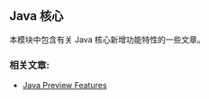 ## Java 核心

本模块中包含有关 Java 核心新增功能特性的一些文章。

### 相关文章: 
- [Java Preview Features](https://www.baeldung.com/java-preview-features)
